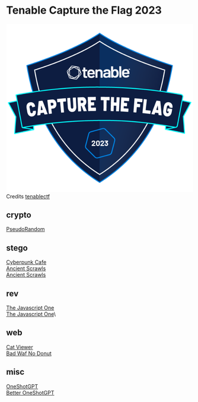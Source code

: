 # Tenable Capture the Flag 2023

![sdfsdf](logo.png)
<br/>Credits [tenablectf](https://nessus.ctfd.io/)

## crypto

[PseudoRandom](crypto/pseudo_random/README.md)

## stego

[Cyberpunk Cafe](stego/cyberpunk_cafe/README.md)\
[Ancient Scrawls](stego/ancient_scrawls/README.md)\
[Ancient Scrawls](stego/pi_is_overrated/README.md)

## rev

[The Javascript One](rev/the_javascript_one/README.md)\
[The Javascript One](rev/brick_breaker/README.md)\

## web

[Cat Viewer](web/cat_viewer/README.md)\
[Bad Waf No Donut](web/bad_waf_no_donut/README.md)

## misc

[OneShotGPT](misc/one_shot_gpt/README.md)\
[Better OneShotGPT](misc/better_one_shot_gpt/README.md)